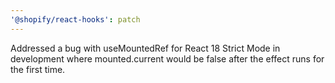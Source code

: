 ```yaml
---
'@shopify/react-hooks': patch
---
```


Addressed a bug with useMountedRef for React 18 Strict Mode in development where mounted.current would be false after the effect runs for the first time.
